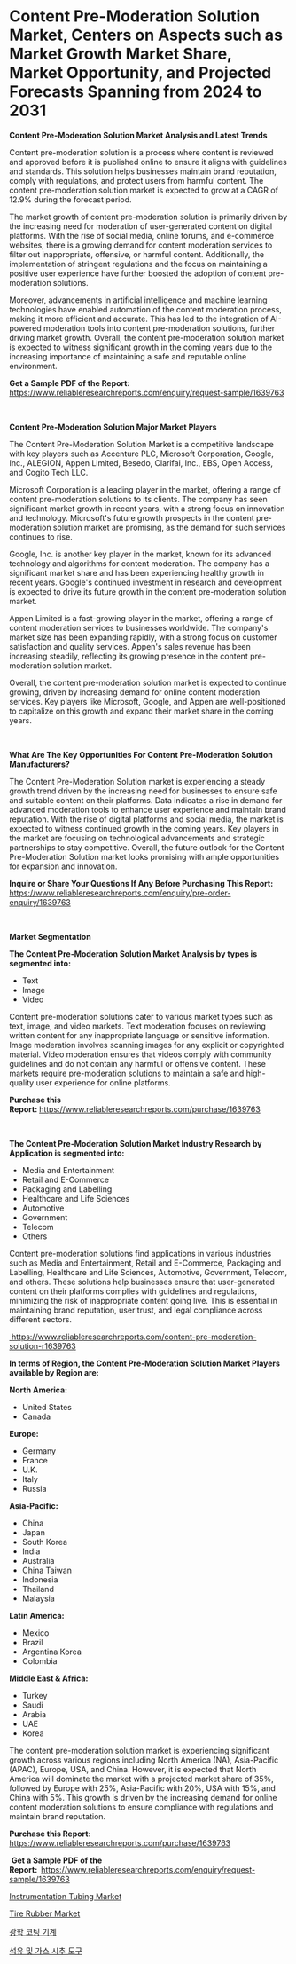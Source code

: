 <p><h1>Content Pre-Moderation Solution Market, Centers on Aspects such as Market Growth Market Share, Market Opportunity, and Projected Forecasts Spanning from 2024 to 2031</h1></p><p><strong>Content Pre-Moderation Solution Market Analysis and Latest Trends</strong></p>
<p><p>Content pre-moderation solution is a process where content is reviewed and approved before it is published online to ensure it aligns with guidelines and standards. This solution helps businesses maintain brand reputation, comply with regulations, and protect users from harmful content. The content pre-moderation solution market is expected to grow at a CAGR of 12.9% during the forecast period.</p><p>The market growth of content pre-moderation solution is primarily driven by the increasing need for moderation of user-generated content on digital platforms. With the rise of social media, online forums, and e-commerce websites, there is a growing demand for content moderation services to filter out inappropriate, offensive, or harmful content. Additionally, the implementation of stringent regulations and the focus on maintaining a positive user experience have further boosted the adoption of content pre-moderation solutions.</p><p>Moreover, advancements in artificial intelligence and machine learning technologies have enabled automation of the content moderation process, making it more efficient and accurate. This has led to the integration of AI-powered moderation tools into content pre-moderation solutions, further driving market growth. Overall, the content pre-moderation solution market is expected to witness significant growth in the coming years due to the increasing importance of maintaining a safe and reputable online environment.</p></p>
<p><strong>Get a Sample PDF of the Report:&nbsp;</strong> <a href="https://www.reliableresearchreports.com/enquiry/request-sample/1639763">https://www.reliableresearchreports.com/enquiry/request-sample/1639763</a></p>
<p>&nbsp;</p>
<p><strong>Content Pre-Moderation Solution Major Market Players</strong></p>
<p><p>The Content Pre-Moderation Solution Market is a competitive landscape with key players such as Accenture PLC, Microsoft Corporation, Google, Inc., ALEGION, Appen Limited, Besedo, Clarifai, Inc., EBS, Open Access, and Cogito Tech LLC.</p><p>Microsoft Corporation is a leading player in the market, offering a range of content pre-moderation solutions to its clients. The company has seen significant market growth in recent years, with a strong focus on innovation and technology. Microsoft's future growth prospects in the content pre-moderation solution market are promising, as the demand for such services continues to rise.</p><p>Google, Inc. is another key player in the market, known for its advanced technology and algorithms for content moderation. The company has a significant market share and has been experiencing healthy growth in recent years. Google's continued investment in research and development is expected to drive its future growth in the content pre-moderation solution market.</p><p>Appen Limited is a fast-growing player in the market, offering a range of content moderation services to businesses worldwide. The company's market size has been expanding rapidly, with a strong focus on customer satisfaction and quality services. Appen's sales revenue has been increasing steadily, reflecting its growing presence in the content pre-moderation solution market.</p><p>Overall, the content pre-moderation solution market is expected to continue growing, driven by increasing demand for online content moderation services. Key players like Microsoft, Google, and Appen are well-positioned to capitalize on this growth and expand their market share in the coming years.</p></p>
<p>&nbsp;</p>
<p><strong>What Are The Key Opportunities For Content Pre-Moderation Solution Manufacturers?</strong></p>
<p><p>The Content Pre-Moderation Solution market is experiencing a steady growth trend driven by the increasing need for businesses to ensure safe and suitable content on their platforms. Data indicates a rise in demand for advanced moderation tools to enhance user experience and maintain brand reputation. With the rise of digital platforms and social media, the market is expected to witness continued growth in the coming years. Key players in the market are focusing on technological advancements and strategic partnerships to stay competitive. Overall, the future outlook for the Content Pre-Moderation Solution market looks promising with ample opportunities for expansion and innovation.</p></p>
<p><strong>Inquire or Share Your Questions If Any Before Purchasing This Report:</strong> <a href="https://www.reliableresearchreports.com/enquiry/pre-order-enquiry/1639763">https://www.reliableresearchreports.com/enquiry/pre-order-enquiry/1639763</a></p>
<p>&nbsp;</p>
<p><strong>Market Segmentation</strong></p>
<p><strong>The Content Pre-Moderation Solution Market Analysis by types is segmented into:</strong></p>
<p><ul><li>Text</li><li>Image</li><li>Video</li></ul></p>
<p><p>Content pre-moderation solutions cater to various market types such as text, image, and video markets. Text moderation focuses on reviewing written content for any inappropriate language or sensitive information. Image moderation involves scanning images for any explicit or copyrighted material. Video moderation ensures that videos comply with community guidelines and do not contain any harmful or offensive content. These markets require pre-moderation solutions to maintain a safe and high-quality user experience for online platforms.</p></p>
<p><strong>Purchase this Report:&nbsp;</strong><a href="https://www.reliableresearchreports.com/purchase/1639763">https://www.reliableresearchreports.com/purchase/1639763</a></p>
<p>&nbsp;</p>
<p><strong>The Content Pre-Moderation Solution Market Industry Research by Application is segmented into:</strong></p>
<p><ul><li>Media and Entertainment</li><li>Retail and E-Commerce</li><li>Packaging and Labelling</li><li>Healthcare and Life Sciences</li><li>Automotive</li><li>Government</li><li>Telecom</li><li>Others</li></ul></p>
<p><p>Content pre-moderation solutions find applications in various industries such as Media and Entertainment, Retail and E-Commerce, Packaging and Labelling, Healthcare and Life Sciences, Automotive, Government, Telecom, and others. These solutions help businesses ensure that user-generated content on their platforms complies with guidelines and regulations, minimizing the risk of inappropriate content going live. This is essential in maintaining brand reputation, user trust, and legal compliance across different sectors.</p></p>
<p><a href="https://www.reliableresearchreports.com/content-pre-moderation-solution-r1639763">&nbsp;https://www.reliableresearchreports.com/content-pre-moderation-solution-r1639763</a></p>
<p><strong>In terms of Region, the Content Pre-Moderation Solution Market Players available by Region are:</strong></p>
<p>
    <p> <strong> North America: </strong>
        <ul>
            <li>United States</li>
            <li>Canada</li>
        </ul>
        </p> 
    <p> <strong> Europe: </strong>
        <ul>
            <li>Germany</li>
            <li>France</li>
            <li>U.K.</li>
            <li>Italy</li>
            <li>Russia</li>
        </ul>
        </p> 
    <p> <strong> Asia-Pacific: </strong>
        <ul>
            <li>China</li>
            <li>Japan</li>
            <li>South Korea</li>
            <li>India</li>
            <li>Australia</li>
            <li>China Taiwan</li>
            <li>Indonesia</li>
            <li>Thailand</li>
            <li>Malaysia</li>
        </ul>
        </p> 
    <p> <strong> Latin America: </strong>
        <ul>
            <li>Mexico</li>
            <li>Brazil</li>
            <li>Argentina Korea</li>
            <li>Colombia</li>
        </ul>
        </p> 
    <p> <strong> Middle East & Africa: </strong>
        <ul>
            <li>Turkey</li>
            <li>Saudi</li>
            <li>Arabia</li>
            <li>UAE</li>
            <li>Korea</li>
        </ul>
    </p>
    </p>
<p><p>The content pre-moderation solution market is experiencing significant growth across various regions including North America (NA), Asia-Pacific (APAC), Europe, USA, and China. However, it is expected that North America will dominate the market with a projected market share of 35%, followed by Europe with 25%, Asia-Pacific with 20%, USA with 15%, and China with 5%. This growth is driven by the increasing demand for online content moderation solutions to ensure compliance with regulations and maintain brand reputation.</p></p>
<p><strong>Purchase this Report: </strong><a href="https://www.reliableresearchreports.com/purchase/1639763">https://www.reliableresearchreports.com/purchase/1639763</a></p>
<p>&nbsp;<strong>Get a Sample PDF of the Report:&nbsp;&nbsp;</strong><a href="https://www.reliableresearchreports.com/enquiry/request-sample/1639763">https://www.reliableresearchreports.com/enquiry/request-sample/1639763</a></p>
<p><strong></strong></p>
<p><p><a href="https://www.linkedin.com/pulse/instrumentation-tubing-market-share-amp-new-trends-analysis-report-7z17c?trackingId=%2FYEmBMiBgFDWG58QzrwxdA%3D%3D">Instrumentation Tubing Market</a></p><p><a href="https://www.linkedin.com/pulse/tire-rubber-market-size-evaluating-its-trends-growth-projections-xc7bf?trackingId=gNVPRPAfud2hkhZmzEPnYw%3D%3D">Tire Rubber Market</a></p><p><a href="https://medium.com/@emmareed1901/%EA%B4%91%ED%95%99-%EC%BD%94%ED%8C%85-%EA%B8%B0%EA%B3%84-%EC%8B%9C%EC%9E%A5-%EA%B7%9C%EB%AA%A8-%EB%B0%8F-%EC%8B%9C%EC%9E%A5-%EB%8F%99%ED%96%A5-%EC%82%B0%EC%97%85-%EA%B0%9C%EC%9A%94-%EC%A0%84%EC%B2%B4-2024%EB%85%84%EB%B6%80%ED%84%B0-2031%EB%85%84%EA%B9%8C%EC%A7%80-3309f1235db7">광학 코팅 기계</a></p><p><a href="https://medium.com/@darrickdibbert2022/%EC%84%9D%EC%9C%A0-%EB%B0%8F-%EA%B0%80%EC%8A%A4-%EB%93%9C%EB%A6%B4%EB%A7%81-%EB%8F%84%EA%B5%AC-%EC%8B%9C%EC%9E%A5-%EC%9C%A0%ED%98%95-%EC%9D%91%EC%9A%A9-%EB%B0%8F-%EC%A7%80%EB%A6%AC%EC%97%90-%EA%B4%80%ED%95%9C-%ED%8F%AC%EA%B4%84%EC%A0%81-%ED%8F%89%EA%B0%80-7e5bd3c2a98e">석유 및 가스 시추 도구</a></p></p>